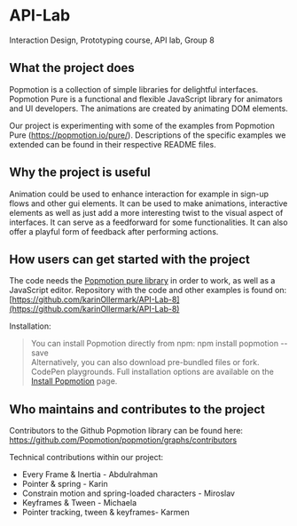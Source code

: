 # API-Lab
Interaction Design, Prototyping course, API lab, Group 8

## What the project does
Popmotion is a collection of simple libraries for delightful interfaces. Popmotion Pure is a functional and flexible JavaScript library for animators and UI developers. 
The animations are created by animating DOM elements.

Our project is experimenting with some of the examples from Popmotion Pure (https://popmotion.io/pure/). Descriptions of the specific examples we extended can be found in their respective README files. 

## Why the project is useful
Animation could be used to enhance interaction for example in sign-up flows and other gui elements. It can be used to make animations, interactive elements as well as just add a more interesting twist to the visual aspect of interfaces. It can serve as a feedforward for some functionalities. It can also offer a playful form of feedback after performing actions. 

## How users can get started with the project
The code needs the [Popmotion pure library](https://popmotion.io/learn/install/) in order to work, as well as a JavaScript editor.
Repository with the code and other examples is found on: [https://github.com/karinOllermark/API-Lab-8](https://github.com/karinOllermark/API-Lab-8)

Installation:
> You can install Popmotion directly from npm: npm install popmotion --save  
> Alternatively, you can also download pre-bundled files or fork. CodePen playgrounds. Full installation options are available on the [Install Popmotion](https://popmotion.io/learn/install/) page.


## Who maintains and contributes to the project
Contributors to the Github Popmotion library can be found here: https://github.com/Popmotion/popmotion/graphs/contributors

Technical contributions within our project: 
* Every Frame & Inertia - Abdulrahman
* Pointer & spring - Karin
* Constrain motion and spring-loaded characters - Miroslav
* Keyframes & Tween - Michaela
* Pointer tracking, tween & keyframes- Karmen